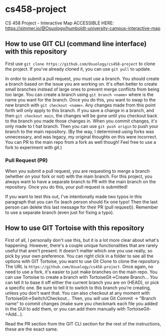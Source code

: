 # cs458-project
CS 458 Project - Interactive Map ACCESSIBLE HERE: https://simmer.io/@Osuology/humboldt-university-campus-interactive-map

## How to use GIT CLI (command line interface) with this repository
First use ``git clone https://github.com/Osuology/cs458-project`` to clone the project. If you've already cloned it, you can use ``git pull`` to update.

In ordor to submit a pull request, you must use a branch. You should create a branch based on the issue you are working on. It's often better to create small branches instead of large ones to prevent merge conflicts from being too large.
You can create a branch using ``git branch <name>`` where <name> is the name you want for the branch. Once you do this, you want to swap to the new branch with ``git checkout <name>``.
Any changes made from this point forth will only apply to this branch. If you save a change in a branch, and then ``git checkout main``, the changes will be gone until you checkout back to the branch you made those changes in.
When you commit changes, it's only made to t hat branch. Then you can use ``git push origin`` to push your branch to the main repository. (By the way, I determined using forks was unnecessary, and was legacy, my original thoughts on this were incorrect. You can PR to the main repo from a fork as well though! Feel free to use a fork to experiment with git.)

### Pull Request (PR)
When you submit a pull request, you are requesting to merge a branch (whether on your fork or not) with the main branch. For this project, you always want to have a separate branch to PR with the main branch on the repository.
Once you do this, your pull request is submitted! 

If you want to test this out, I've intentionally made two typos in this paragraph that you can fix (each person should fix one typo! Then the last person can delete this last message for their PR (pull request)). Remember to use a separate branch (even just for fixing a typo).

## How to use GIT Tortoise with this repository
First of all, I personally don't use this, but it is a lot more clear about what's happening. However, there's a couple unique functionalities that are rarely useful that aren't present. It doesn't matter which one you use really, so pick by your own preference.
You can right click in a folder to see all the options with GIT Tortoise, you want to use Git Clone to clone the repository. The URL is ``https://github.com/Osuology/cs458-project``.
Once again, no need to use a fork, it's easier to just make branches on the main repo. You can use Tortoise to create a branch with TortoiseGit->Create Branch... You can tell it to base it off either the current branch you are on (HEAD), or pick a specific one. Be sure to tell it to switch to this branch you're creating, unless you don't want that.
You can also checkout at any moment with TortoiseGit->Switch/Checkout...
Then, you will use Git Commit -> "Branch name" to commit changes (make sure you checkmark each file you added in the GUI to add them, or you can add them manually with TortoiseGit->Add...).

Read the PR section from the GIT CLI section for the rest of the instructions, these are the exact same.
